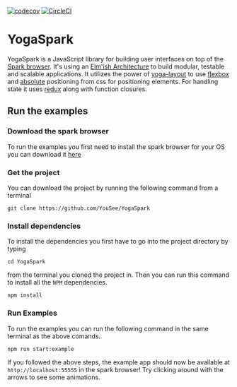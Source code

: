 [![codecov](https://codecov.io/gh/YouSee/yogaspark/branch/master/graph/badge.svg)](https://codecov.io/gh/YouSee/yogaspark)
[![CircleCI](https://circleci.com/gh/YouSee/YogaSpark.svg?style=svg)](https://circleci.com/gh/YouSee/yoga-layout-spark-ui)

# **YogaSpark**

YogaSpark is a JavaScript library for building user interfaces on top of the [Spark browser](http://www.sparkui.org). It's using an [Elm'ish Architecture](https://guide.elm-lang.org/architecture/) to build modular, testable and scalable applications. It utilizes the power of [yoga-layout](https://yogalayout.com/) to use [flexbox](https://css-tricks.com/snippets/css/a-guide-to-flexbox/) and [absolute](https://developer.mozilla.org/en-US/docs/Web/CSS/position) positioning from css for positioning elements. For handling state it uses [redux](https://redux.js.org/) along with function closures.

## **Run the examples**

### Download the spark browser

To run the examples you first need to install the spark browser for your OS you can download it [here](http://www.sparkui.org/docs/getting_started.html)

### Get the project

You can download the project by running the following command from a terminal

`git clone https://github.com/YouSee/YogaSpark`

### Install dependencies

To install the dependencies you first have to go into the project directory by typing

`cd YogaSpark`

from the terminal you cloned the project in. Then you can run this command to install all the `NPM` dependencies.

`npm install`

### Run Examples

To run the examples you can run the following command in the same terminal as the above comands.

`npm run start:example`

If you followed the above steps, the example app should now be available at `http://localhost:55555` in the spark browser! Try clicking around with the arrows to see some animations.
